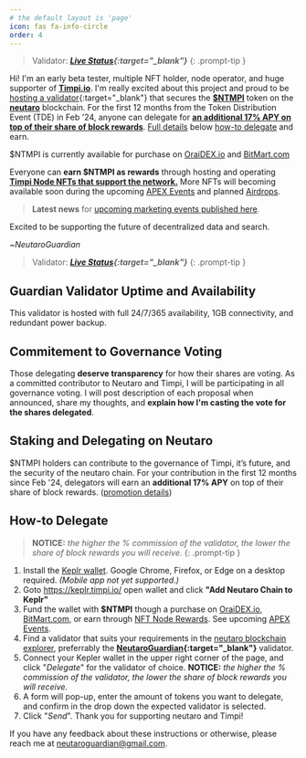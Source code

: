 ```yaml
---
# the default layout is 'page'
icon: fas fa-info-circle
order: 4
---
```



> Validator: ***[Live Status](https://explorer.neutaro.io/Neutaro/staking/neutarovaloper1usjfenq4kfjvtml4v845xlweeekdhpyn77ndz9){:target="_blank"}***
{: .prompt-tip }

Hi! I'm an early beta tester, multiple NFT holder, node operator, and huge supporter of **[Timpi.io](https://timpi.io/)**.  I'm really excited about this project and proud to be [hosting a validator](https://explorer.neutaro.io/Neutaro/staking/neutarovaloper1usjfenq4kfjvtml4v845xlweeekdhpyn77ndz9){:target="_blank"} that secures the **[$NTMPI](https://timpi.io/timpi-token/)** token on the **[neutaro](https://neutaro.com/)** blockchain. For the first 12 months from the Token Distribution Event (TDE) in Feb '24, anyone can delegate for **[an additional 17% APY on top of their share of block rewards](#staking-and-delegating-on-neutaro)**. [Full details](#staking-and-delegating-on-neutaro) below [how-to delegate](#how-to-delegate) and earn.

$NTMPI is currently available for purchase on [OraiDEX.io](https://oraidex.io/?from=ibc/576B1D63E401B6A9A071C78A1D1316D016EC9333D2FEB14AD503FAC4B8731CD1&to=usdt) and [BitMart.com](https://www.bitmart.com/trade/en-US?symbol=NTMPI_USDT)

Everyone can **earn $NTMPI as rewards** through hosting and operating **[Timpi Node NFTs that support the network.](https://timpi.io/NFT-marketplace/?coupon=nwbower0)** More NFTs will becoming available soon during the upcoming [APEX Events](https://timpi.io/apex-events/) and planned [Airdrops](https://timpi.io/airdrops/).

> **Latest news** for [upcoming marketing events published here](https://timpi.io/2024/02/16/key-marketing-events/).

Excited to be supporting the future of decentralized data and search.

~*NeutaroGuardian*

> Validator: ***[Live Status](https://explorer.neutaro.io/Neutaro/staking/neutarovaloper1usjfenq4kfjvtml4v845xlweeekdhpyn77ndz9){:target="_blank"}***
{: .prompt-tip }

## Guardian Validator Uptime and Availability
This validator is hosted with full 24/7/365 availability, 1GB connectivity, and redundant power backup.

## Commitement to Governance Voting
Those delegating **deserve transparency** for how their shares are voting. As a committed contributor to Neutaro and Timpi, I will be participating in all governance voting.  I will post description of each proposal when announced, share my thoughts, and **explain how I'm casting the vote for the shares delegated**. 

## Staking and Delegating on Neutaro
 $NTMPI holders can contribute to the governance of Timpi, it’s future, and the security of the neutaro chain. For your contribution in the first 12 months since Feb '24, delegators will earn an **additional 17% APY** on top of their share of block rewards. ([promotion details](https://timpi.io/wp-content/uploads/2024/02/How-to-stake-to-a-Neutaro-Validator-v1.0.pdf))
## How-to Delegate

 > **NOTICE:** *the higher the % commission of the validator, the lower the share of block rewards you will receive.*
{: .prompt-tip }

 1. Install the [Keplr wallet](https://www.keplr.app/). Google Chrome, Firefox, or Edge on a desktop required. *(Mobile app not yet supported.)*
 2. Goto https://keplr.timpi.io/ open wallet and click **"Add Neutaro Chain to Keplr"**
 3. Fund the wallet with **$NTMPI** though a purchase on [OraiDEX.io](https://oraidex.io/?from=ibc/576B1D63E401B6A9A071C78A1D1316D016EC9333D2FEB14AD503FAC4B8731CD1&to=usdt), [BitMart.com](https://www.bitmart.com/trade/en-US?symbol=NTMPI_USDT), or earn through [NFT Node Rewards](https://timpi.io/NFT-marketplace/?coupon=nwbower0).  See upcoming [APEX Events](https://timpi.io/apex-events/).
 4. Find a validator that suits your requirements in the [neutaro blockchain explorer](https://explorer.neutaro.io/Neutaro/staking), preferrably the **[NeutaroGuardian](https://explorer.neutaro.io/Neutaro/staking/neutarovaloper1usjfenq4kfjvtml4v845xlweeekdhpyn77ndz9){:target="_blank"}** validator.
 5. Connect your Kepler wallet in the upper right corner of the page, and click "*Delegate*" for the validator of choice.  **NOTICE:** *the higher the % commission of the validator, the lower the share of block rewards you will receive.*
 6. A form will pop-up, enter the amount of tokens you want to delegate, and confirm in the drop down the expected validator is selected.
 7. Click "*Send*".  Thank you for supporting neutaro and Timpi!

If you have any feedback about these instructions or otherwise, please reach me at [neutaroguardian@gmail.com](mailto:neutaroguardian@gmail.com).